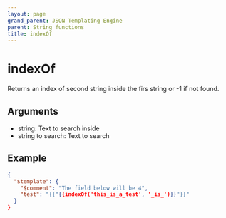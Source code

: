 ```yaml
---
layout: page
grand_parent: JSON Templating Engine
parent: String functions
title: indexOf
---
```


# indexOf

Returns an index of second string inside the firs string or -1 if not found.

## Arguments

 - string: Text to search inside
 - string to search: Text to search

## Example

```json
{
  "$template": {
    "$comment": "The field below will be 4",
    "test": "{{"{{indexOf('this_is_a_test', '_is_')}}"}}"
  }
}
```

